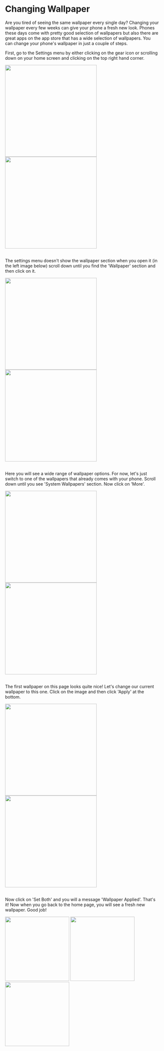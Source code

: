 # Changing Wallpaper

Are you tired of seeing the same wallpaper every single day? Changing your wallpaper every few weeks can give your phone a fresh new look. Phones these days come with pretty good selection of wallpapers but also there are great apps on the app store that has a wide selection of wallpapers. You can change your phone's wallpaper in just a couple of steps. 

First, go to the Settings menu by either clicking on the gear icon or scrolling down on your home screen and clicking on the top right hand corner.

<img src="gear_home_screen.jpg" width="300">
<img src="gear_scroll_down.jpg" width="300">
<br></br>

The settings menu doesn't show the wallpaper section when you open it (in the left image below) scroll down until you find the 'Wallpaper' section and then click on it.

<img src="settings_home.jpg" width="300">
<img src="settings_wallpaper.jpg" width="300">
<br></br>

Here you will see a wide range of wallpaper options. For now, let's just switch to one of the wallpapers that already comes with your phone. Scroll down until you see 'System Wallpapers' section. Now click on 'More'.

<img src="wallpaper_home.jpg" width="300">
<img src="system_wallpaper_more.jpg" width="300">
<br></br>

The first wallpaper on this page looks quite nice! Let's change our current wallpaper to this one. Click on the image and then click 'Apply' at the bottom.

<img src="wallpapers.jpg" width="300">
<img src="wallpaper_apply.jpg" width="300">
<br></br>

Now click on 'Set Both' and you will a message 'Wallpaper Applied'. That's it! Now when you go back to the home page, you will see a fresh new wallpaper. Good job!

<img src="click_both.jpg" width="210">
<img src="wallpaper_applied.jpg" width="210">
<img src="home.jpg" width="210">
